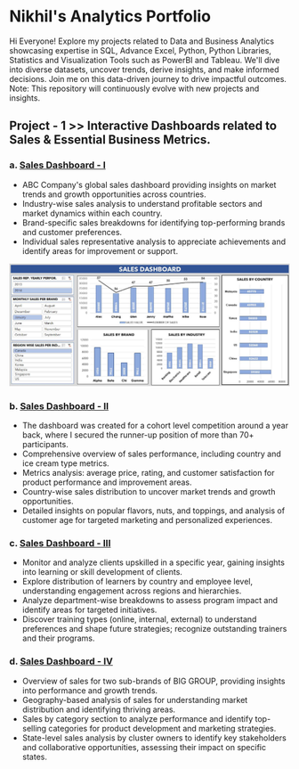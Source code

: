 # Nikhil's Analytics Portfolio
Hi Everyone! Explore my projects related to Data and Business Analytics showcasing expertise in SQL, Advance Excel, Python, Python Libraries, Statistics and Visualization Tools such as PowerBI and Tableau. We'll dive into diverse datasets, uncover trends, derive insights, and make informed decisions. Join me on this data-driven journey to drive impactful outcomes.
Note: This repository will continuously evolve with new projects and insights.

## Project - 1 >>  Interactive Dashboards related to Sales & Essential Business Metrics.

### a. [Sales Dashboard - I](https://github.com/NikhilAsudani1/Analytics-Portfolio/blob/89897dec5b36e1f4b6570b6f88e760313f31e358/ADVANCE%20EXCEL/Dashboard%20-%20I%20(Raw%20%26%20Woking%20File).xlsx)
- ABC Company's global sales dashboard providing insights on market trends and growth opportunities across countries.
- Industry-wise sales analysis to understand profitable sectors and market dynamics within each country.
- Brand-specific sales breakdowns for identifying top-performing brands and customer preferences.
- Individual sales representative analysis to appreciate achievements and identify areas for improvement or support.

![ADVANCE EXCEL/Dashboard - I.jpeg](https://github.com/NikhilAsudani1/Analytics-Portfolio/blob/7c06103c8ce718df926553146db39b8f3b23f740/ADVANCE%20EXCEL/Dashboard%20-%20I.jpeg)

### b. [Sales Dashboard - II](https://github.com/NikhilAsudani1/Analytics-Portfolio/blob/89897dec5b36e1f4b6570b6f88e760313f31e358/ADVANCE%20EXCEL/Dashboard%20-%20II%20(Raw%20%26%20Woking%20File).xlsx)
- The dashboard was created for a cohort level competition around a year back, where I secured the runner-up position of more than 70+ participants.
- Comprehensive overview of sales performance, including country and ice cream type metrics.
- Metrics analysis: average price, rating, and customer satisfaction for product performance and improvement areas.
- Country-wise sales distribution to uncover market trends and growth opportunities.
- Detailed insights on popular flavors, nuts, and toppings, and analysis of customer age for targeted marketing and personalized experiences.

### c. [Sales Dashboard - III](https://github.com/NikhilAsudani1/Analytics-Portfolio/blob/89897dec5b36e1f4b6570b6f88e760313f31e358/ADVANCE%20EXCEL/Dashboard%20-%20III%20(Raw%20%26%20Woking%20File).xlsx)
- Monitor and analyze clients upskilled  in a specific year, gaining insights into learning or skill development of clients.
- Explore distribution of learners by country and employee level, understanding engagement across regions and hierarchies.
- Analyze department-wise breakdowns to assess program impact and identify areas for targeted initiatives.
- Discover training types (online, internal, external) to understand preferences and shape future strategies; recognize outstanding trainers and their programs.

### d. [Sales Dashboard - IV](https://github.com/NikhilAsudani1/Analytics-Portfolio/blob/89897dec5b36e1f4b6570b6f88e760313f31e358/ADVANCE%20EXCEL/Dashboard%20-%20IV%20(Raw%20%26%20Woking%20File).xlsx)
- Overview of sales for two sub-brands of BIG GROUP, providing insights into performance and growth trends.
- Geography-based analysis of sales for understanding market distribution and identifying thriving areas.
- Sales by category section to analyze performance and identify top-selling categories for product development and marketing strategies.
- State-level sales analysis by cluster owners to identify key stakeholders and collaborative opportunities, assessing their impact on specific states.


